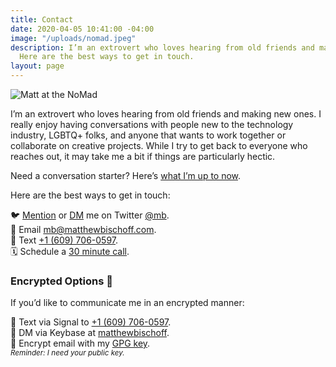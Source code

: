 ```yaml
---
title: Contact
date: 2020-04-05 10:41:00 -04:00
image: "/uploads/nomad.jpeg"
description: I’m an extrovert who loves hearing from old friends and making new ones.
  Here are the best ways to get in touch.
layout: page
---
```


![Matt at the NoMad](/uploads/nomad.jpeg)

I’m an extrovert who loves hearing from old friends and making new ones. I really enjoy having conversations with people new to the technology industry, LGBTQ+ folks, and anyone that wants to work together or collaborate on creative projects. While I try to get back to everyone who reaches out, it may take me a bit if things are particularly hectic.

Need a conversation starter? Here’s [what I’m up to now](https://matthewbischoff.com/now/).

Here are the best ways to get in touch:

🐦 [Mention](https://twitter.com/intent/tweet?screen_name=mb) or [DM](https://twitter.com/messages/compose?recipient_id=5107) me on Twitter [@mb](https://twitter.com/mb).  
📧 Email [mb@matthewbischoff.com](mailto:mb@matthewbischoff.com?subject=👋).  
📲 Text <a href="sms:+16097060597">+1 (609) 706-0597</a>.  
🗓 Schedule a [30 minute call](https://calendly.com/matthewbischoff/30-minute-call).  

### Encrypted Options 🔐

If you’d like to communicate me in an encrypted manner:

💬 Text via Signal to [+1 (609) 706-0597](sgnl://text:+16097060597).  
🔑  DM via Keybase at [matthewbischoff](https://keybase.io/matthewbischoff).  
🔏  Encrypt email with my [GPG key](/matthewbischoff.gpg).<br><small>*Reminder: I need your public key.*</small>
